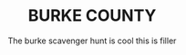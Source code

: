 <!DOCTYPE html>
<html>
  <head>
    <title>Burke Scanvegre hunt</title>
    <meta charset="utf-8"/>
    <link rel="stylesheet" type="text/css"
          href="main.css">
  </head>
  <body>
    <header>
      <h1 class="page-title">BURKE COUNTY</h1>
      <p class="page-description">The burke scavenger hunt is cool this is filler</p>
    </header>
    
    
    
    
    
   </body>
    </html>
